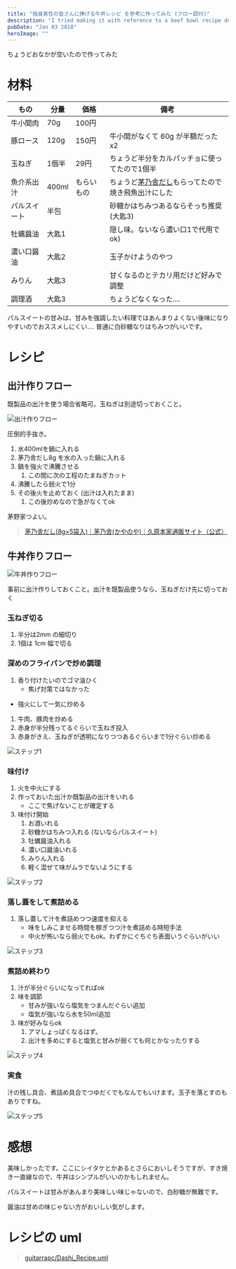 ```yaml
---
title: "独身男性の皆さんに捧げる牛丼レシピ を参考に作ってみた (フロー図付)"
description: "I tried making it with reference to a beef bowl recipe dedicated to single men"
pubDate: "Jan 03 2018"
heroImage: ""
---
```


ちょうどおなかが空いたので作ってみた

# 材料

もの | 分量 | 価格 | 備考
---- | ---- | ---- | ----
牛小間肉 | 70g | 100円
豚ロース | 120g | 150円 | 牛小間がなくて 60g が半額だった x2
玉ねぎ | 1個半 | 29円 | ちょうど半分をカルパッチョに使ってたので1個半
魚介系出汁 | 400ml | もらいもの | ちょうど[茅乃舎だし](https://www.k-shop.co.jp/kayanoya/dashi/kayanoyadashi/571000/)もらってたので焼き飛魚出汁にした
パルスイート | 半包 | | 砂糖かはちみつあるならそっち推奨(大匙3)
牡蠣醤油 | 大匙1 | | 隠し味。ないなら濃い口1で代用でok)
濃い口醤油 |大匙2 | | 玉子かけようのやつ
みりん | 大匙3 | | 甘くなるのとテカリ用だけど好みで調整
調理酒 | 大匙3 | | ちょうどなくなった....

パルスイートの甘みは、甘みを強調したい料理ではあんまりよくない後味になりやすいのでおススメしにくい.... 普通に白砂糖なりはちみつがいいです。

# レシピ

## 出汁作りフロー

既製品の出汁を使う場合省略可。玉ねぎは別途切っておくこと。

![出汁作りフロー](/2018/01/03/uml_dashi.png)

圧倒的手抜き。

1. 水400mlを鍋に入れる
1. 茅乃舎だし8g を水の入った鍋に入れる
1. 鍋を強火で沸騰させる
    1. この間に次の工程のたまねぎカット
1. 沸騰したら弱火で1分
1. その後火を止めておく (出汁は入れたまま)
    1. この後炒めなので急がなくてok

茅野家つよい。

> [茅乃舎だし(8g×5袋入)｜茅乃舎(かやのや)｜久原本家通販サイト（公式）](https://www.kubara.jp/kayanoya/dashi/kayanoyadashi/571000/)


## 牛丼作りフロー

![牛丼作りフロー](/2018/01/03/uml_gyudon.png)


事前に出汁作りしておくこと。出汁を既製品使うなら、玉ねぎだけ先に切っておく

### 玉ねぎ切る

1. 半分は2mm の細切り
1. 1個は 1cm 幅で切る

### 深めのフライパンで炒め調理

1. 香り付けたいのでゴマ油ひく
    - 焦げ対策ではなかった
- 強火にして一気に炒める
1. 牛肉、豚肉を炒める
1. 赤身が半分残ってるぐらいで玉ねぎ投入
1. 赤身がきえ、玉ねぎが透明になりつつあるぐらいまで1分ぐらい炒める

![ステップ1](/2018/01/03/step1.png)

### 味付け

1. 火を中火にする
1. 作っておいた出汁か既製品の出汁をいれる
    - ここで焦げないことが確定する
1. 味付け開始
    1. お酒いれる
    1. 砂糖かはちみつ入れる (ないならパルスイート)
    1. 牡蠣醤油入れる
    1. 濃い口醤油いれる
    1. みりん入れる
    1. 軽く混ぜて味がムラでないようにする

![ステップ2](/2018/01/03/step2.png)

### 落し蓋をして煮詰める

1. 落し蓋して汁を煮詰めつつ速度を抑える
    - 味をしみこませる時間を稼ぎつつ汁を煮詰める時短手法
    - 中火が怖いなら弱火でもok。わずかにぐちぐち表面いうぐらいがいい

![ステップ3](/2018/01/03/step3.png)

### 煮詰め終わり

1. 汁が半分ぐらいになってればok
1. 味を調節
    - 甘みが強いなら塩気をつまんだぐらい追加
    - 塩気が強いなら水を50ml追加
1. 味が好みならok
    1. アマしょっぱくなるはず。
    1. 出汁を多めにすると塩気と甘みが弱くても何とかなったりする

![ステップ4](/2018/01/03/step4.png)

### 実食

汁の残し具合、煮詰め具合でつゆだくでもなんでもいけます。玉子を落とすのもありですね。

![ステップ5](/2018/01/03/step5.png)

# 感想

美味しかったです。ここにシイタケとかあるとさらにおいしそうですが、すき焼き一直線なので、牛丼はシンプルがいいのかもしれません。

パルスイートは甘みがあんまり美味しい味じゃないので、白砂糖が無難です。

醤油は甘めの味じゃない方がおいしい気がします。

# レシピの uml

> [guitarrapc/Dashi_Recipe.uml](https://gist.github.com/guitarrapc/600a776949b601d36cdb7d70d40563d4)
